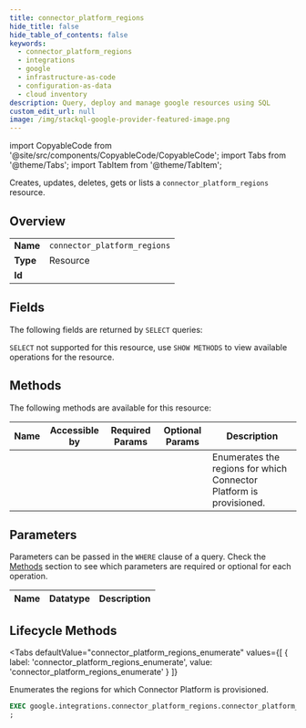 ```yaml
--- 
title: connector_platform_regions
hide_title: false
hide_table_of_contents: false
keywords:
  - connector_platform_regions
  - integrations
  - google
  - infrastructure-as-code
  - configuration-as-data
  - cloud inventory
description: Query, deploy and manage google resources using SQL
custom_edit_url: null
image: /img/stackql-google-provider-featured-image.png
---
```


import CopyableCode from '@site/src/components/CopyableCode/CopyableCode';
import Tabs from '@theme/Tabs';
import TabItem from '@theme/TabItem';

Creates, updates, deletes, gets or lists a <code>connector_platform_regions</code> resource.

## Overview
<table><tbody>
<tr><td><b>Name</b></td><td><code>connector_platform_regions</code></td></tr>
<tr><td><b>Type</b></td><td>Resource</td></tr>
<tr><td><b>Id</b></td><td><CopyableCode code="google.integrations.connector_platform_regions" /></td></tr>
</tbody></table>

## Fields

The following fields are returned by `SELECT` queries:

`SELECT` not supported for this resource, use `SHOW METHODS` to view available operations for the resource.


## Methods

The following methods are available for this resource:

<table>
<thead>
    <tr>
    <th>Name</th>
    <th>Accessible by</th>
    <th>Required Params</th>
    <th>Optional Params</th>
    <th>Description</th>
    </tr>
</thead>
<tbody>
<tr>
    <td><a href="#connector_platform_regions_enumerate"><CopyableCode code="connector_platform_regions_enumerate" /></a></td>
    <td><CopyableCode code="exec" /></td>
    <td></td>
    <td></td>
    <td>Enumerates the regions for which Connector Platform is provisioned.</td>
</tr>
</tbody>
</table>

## Parameters

Parameters can be passed in the `WHERE` clause of a query. Check the [Methods](#methods) section to see which parameters are required or optional for each operation.

<table>
<thead>
    <tr>
    <th>Name</th>
    <th>Datatype</th>
    <th>Description</th>
    </tr>
</thead>
<tbody>
</tbody>
</table>

## Lifecycle Methods

<Tabs
    defaultValue="connector_platform_regions_enumerate"
    values={[
        { label: 'connector_platform_regions_enumerate', value: 'connector_platform_regions_enumerate' }
    ]}
>
<TabItem value="connector_platform_regions_enumerate">

Enumerates the regions for which Connector Platform is provisioned.

```sql
EXEC google.integrations.connector_platform_regions.connector_platform_regions_enumerate 
;
```
</TabItem>
</Tabs>
